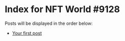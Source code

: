 # Index for NFT World #9128
Posts will be displayed in the order below:

- [Your first post](./001-first.md)

